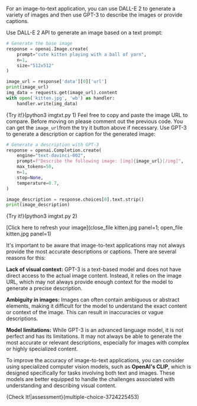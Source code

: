 For an image-to-text application, you can use DALL-E 2 to generate a variety of images and then use GPT-3 to describe the images or provide captions.

Use DALL-E 2 API to generate an image based on a text prompt:
```python
# Generate the base image
response = openai.Image.create(
    prompt="cute kitten playing with a ball of yarn",
    n=1,
    size="512x512"
)

image_url = response['data'][0]['url']
print(image_url)
img_data = requests.get(image_url).content
with open('kitten.jpg', 'wb') as handler:
    handler.write(img_data)
```
{Try it!}(python3 imgtxt.py 1)
Feel free to copy and paste the image URL to compare. Before moving on please comment out the previous code. You can get the `image_url`from the try it button above if necessary.
Use GPT-3 to generate a description or caption for the generated image:

```python
# Generate a description with GPT-3
response = openai.Completion.create(
    engine="text-davinci-002",
    prompt=f"Describe the following image: [img]{image_url}[/img]",
    max_tokens=50,
    n=1,
    stop=None,
    temperature=0.7,
)

image_description = response.choices[0].text.strip()
print(image_description)
```




{Try it!}(python3 imgtxt.py 2)

[Click here to refresh your image](close_file kitten.jpg panel=1; open_file kitten.jpg panel=1) 


It's important to be aware that image-to-text applications may not always provide the most accurate descriptions or captions. There are several reasons for this:

**Lack of visual context:** GPT-3 is a text-based model and does not have direct access to the actual image content. Instead, it relies on the image URL, which may not always provide enough context for the model to generate a precise description.

**Ambiguity in images:** Images can often contain ambiguous or abstract elements, making it difficult for the model to understand the exact content or context of the image. This can result in inaccuracies or vague descriptions.

**Model limitations:** While GPT-3 is an advanced language model, it is not perfect and has its limitations. It may not always be able to generate the most accurate or relevant descriptions, especially for images with complex or highly specialized content.

To improve the accuracy of image-to-text applications, you can consider using specialized computer vision models, such as **OpenAI's CLIP**, which is designed specifically for tasks involving both text and images. These models are better equipped to handle the challenges associated with understanding and describing visual content.


{Check It!|assessment}(multiple-choice-3724225453)

